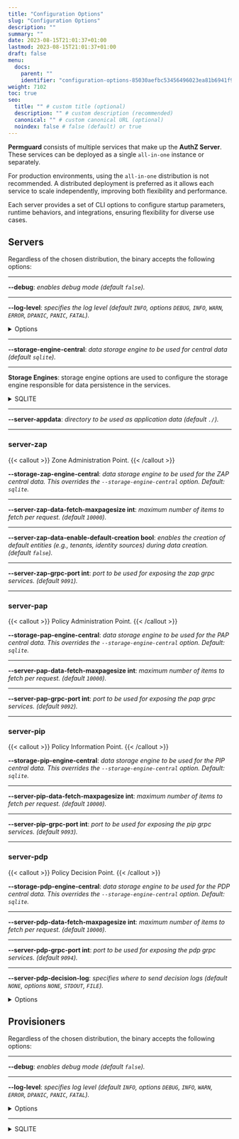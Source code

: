 ```yaml
---
title: "Configuration Options"
slug: "Configuration Options"
description: ""
summary: ""
date: 2023-08-15T21:01:37+01:00
lastmod: 2023-08-15T21:01:37+01:00
draft: false
menu:
  docs:
    parent: ""
    identifier: "configuration-options-85030aefbc53456496023ea81b6941f9"
weight: 7102
toc: true
seo:
  title: "" # custom title (optional)
  description: "" # custom description (recommended)
  canonical: "" # custom canonical URL (optional)
  noindex: false # false (default) or true
---
```

**Permguard** consists of multiple services that make up the **AuthZ Server**. These services can be deployed as a single `all-in-one` instance or separately.

For production environments, using the `all-in-one` distribution is not recommended. A distributed deployment is preferred as it allows each service to scale independently, improving both flexibility and performance.

Each server provides a set of CLI options to configure startup parameters, runtime behaviors, and integrations, ensuring flexibility for diverse use cases.

## Servers

Regardless of the chosen distribution, the binary accepts the following options:

---
**\--debug**: *enables debug mode (default `false`).*

---
**\--log-level**: *specifies the log level (default `INFO`, options `DEBUG`, `INFO`, `WARN`, `ERROR`, `DPANIC`, `PANIC`, `FATAL`).*

<details>
  <summary>Options</summary>

| LEVEL     | MEANING                                                                                                          |
|-----------|------------------------------------------------------------------------------------------------------------------|
| DEBUG     | Debug logs are typically voluminous, and are usually disabled in production.                                     |
| INFO      | Info is the default logging priority.                                                                            |
| WARN      | Warn logs are more important than Info, but don't need individual human review.                                  |
| ERROR     | Error logs are high-priority. If an application is running smoothly, it shouldn't generate any error-level logs. |
| DPANIC    | DPanic logs are particularly important errors. In development the logger panics after writing the message.       |
| PANIC     | Panic logs a message, then panics.                                                                               |
| FATAL     | Fatal logs a message, then calls os.Exit(1).                                                                     |

</details>

---

**\--storage-engine-central**: *data storage engine to be used for central data (default `sqlite`).*

---

**Storage Engines**: storage engine options are used to configure the storage engine responsible for data persistence in the services.

<details>
  <summary>SQLITE</summary>

**\--storage-engine-sqlite-dbname**: *sqlite database name (default **permguard**).*

---

</details>

---

**\--server-appdata**: *directory to be used as application data (default `./`).*

---

### server-zap

{{< callout >}} Zone Administration Point. {{< /callout >}}

**\--storage-zap-engine-central**: *data storage engine to be used for the ZAP central data. This overrides the `--storage-engine-central` option. Default: `sqlite`.*

---

**\--server-zap-data-fetch-maxpagesize int**: *maximum number of items to fetch per request. (default `10000`).*

---

**\--server-zap-data-enable-default-creation bool**: *enables the creation of default entities (e.g., tenants, identity sources) during data creation. (default `false`).*

---

**\--server-zap-grpc-port int**: *port to be used for exposing the zap grpc services. (default `9091`).*

---

### server-pap

{{< callout >}} Policy Administration Point. {{< /callout >}}

**\--storage-pap-engine-central**: *data storage engine to be used for the PAP central data. This overrides the `--storage-engine-central` option. Default: `sqlite`.*

---

**\--server-pap-data-fetch-maxpagesize int**: *maximum number of items to fetch per request. (default `10000`).*

---

**\--server-pap-grpc-port int**: *port to be used for exposing the pap grpc services. (default `9092`).*

---

### server-pip

{{< callout >}} Policy Information Point. {{< /callout >}}

**\--storage-pip-engine-central**: *data storage engine to be used for the PIP central data. This overrides the `--storage-engine-central` option. Default: `sqlite`.*

---

**\--server-pip-data-fetch-maxpagesize int**: *maximum number of items to fetch per request. (default `10000`).*

---

**\--server-pip-grpc-port int**: *port to be used for exposing the pip grpc services. (default `9093`).*

---

### server-pdp

{{< callout >}} Policy Decision Point. {{< /callout >}}

**\--storage-pdp-engine-central**: *data storage engine to be used for the PDP central data. This overrides the `--storage-engine-central` option. Default: `sqlite`.*

---

**\--server-pdp-data-fetch-maxpagesize int**: *maximum number of items to fetch per request. (default `10000`).*

---

**\--server-pdp-grpc-port int**: *port to be used for exposing the pdp grpc services. (default `9094`).*

---

**\--server-pdp-decision-log**: *specifies where to send decision logs (default `NONE`, options `NONE`, `STDOUT`, `FILE`).*

<details>
  <summary>Options</summary>

| OPTION   | MEANING                                                                                     |
|----------|---------------------------------------------------------------------------------------------|
| `NONE`   | Disables decision logging entirely.                                                         |
| `STDOUT` | Writes decision logs to standard output, useful for debugging or container environments.    |
| `FILE`   | Persists decision logs to a file on disk (log file location is configurable separately).    |

</details>

## Provisioners

Regardless of the chosen distribution, the binary accepts the following options:

---
**\--debug**: *enables debug mode (default `false`).*

---
**\--log-level**: *specifies log level (default `INFO`, options `DEBUG`, `INFO`, `WARN`, `ERROR`, `DPANIC`, `PANIC`, `FATAL`).*

<details>
  <summary>Options</summary>

| LEVEL     | MEANING                                                                                                          |
|-----------|------------------------------------------------------------------------------------------------------------------|
| DEBUG     | Debug logs are typically voluminous, and are usually disabled in production.                                     |
| INFO      | Info is the default logging priority.                                                                            |
| WARN      | Warn logs are more important than Info, but don't need individual human review.                                  |
| ERROR     | Error logs are high-priority. If an application is running smoothly, it shouldn't generate any error-level logs. |
| DPANIC    | DPanic logs are particularly important errors. In development the logger panics after writing the message.       |
| PANIC     | Panic logs a message, then panics.                                                                               |
| FATAL     | Fatal logs a message, then calls os.Exit(1).                                                                     |

</details>

---

<details>
  <summary>SQLITE</summary>

**\--storage-engine-sqlite-filepath**: *sqlite database file path (default `.`).*

---

</details>
